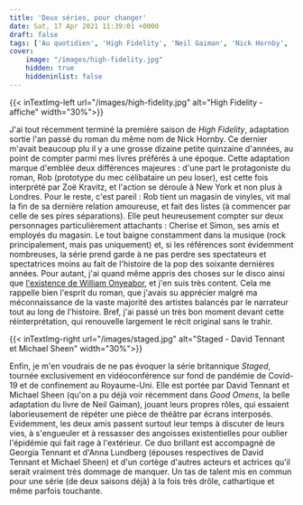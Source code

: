 ```yaml
---
title: 'Deux séries, pour changer'
date: Sat, 17 Apr 2021 11:39:01 +0000
draft: false
tags: ['Au quotidien', 'High Fidelity', 'Neil Gaiman', 'Nick Hornby', 'Série', 'Staged']
cover: 
    image: "/images/high-fidelity.jpg"
    hidden: true
    hiddeninlist: false
---
```


{{< inTextImg-left url="/images/high-fidelity.jpg" alt="High Fidelity - affiche" width="30%">}} 

J'ai tout récemment terminé la première saison de _High Fidelity_, adaptation sortie l'an passé du roman du même nom de Nick Hornby. Ce dernier m'avait beaucoup plu il y a une grosse dizaine petite quinzaine d'années, au point de compter parmi mes livres préférés à une époque. Cette adaptation marque d'emblée deux différences majeures : d'une part le protagoniste du roman, Rob (prototype du mec célibataire un peu loser), est cette fois interprété par Zoë Kravitz, et l'action se déroule à New York et non plus à Londres. Pour le reste, c'est pareil : Rob tient un magasin de vinyles, vit mal la fin de sa dernière relation amoureuse, et fait des listes (à commencer par celle de ses pires séparations). Elle peut heureusement compter sur deux personnages particulièrement attachants : Cherise et Simon, ses amis et employés du magasin. Le tout baigne constamment dans la musique (rock principalement, mais pas uniquement) et, si les références sont évidemment nombreuses, la série prend garde à ne pas perdre ses spectateurs et spectatrices moins au fait de l'histoire de la pop des soixante dernières années. Pour autant, j'ai quand même appris des choses sur le disco ainsi que [l'existence de William Onyeabor](https://www.youtube.com/watch?v=8Tw3r2BzoAE), et j'en suis très content. Cela me rappelle bien l'esprit du roman, que j'avais su apprécier malgré ma méconnaissance de la vaste majorité des artistes balancés par le narrateur tout au long de l'histoire. Bref, j'ai passé un très bon moment devant cette réinterprétation, qui renouvelle largement le récit original sans le trahir.

{{< inTextImg-right url="/images/staged.jpg" alt="Staged - David Tennant et Michael Sheen" width="30%">}} 

Enfin, je m'en voudrais de ne pas évoquer la série britannique _Staged_, tournée exclusivement en vidéoconférence sur fond de pandémie de Covid-19 et de confinement au Royaume-Uni. Elle est portée par David Tennant et Michael Sheen (qu'on a pu déjà voir récemment dans _Good Omens_, la belle adaptation du livre de Neil Gaiman), jouant leurs propres rôles, qui essaient laborieusement de répéter une pièce de théâtre par écrans interposés. Evidemment, les deux amis passent surtout leur temps à discuter de leurs vies, à s'engueuler et à ressasser des angoisses existentielles pour oublier l'épidémie qui fait rage à l'extérieur. Ce duo brillant est accompagné de Georgia Tennant et d'Anna Lundberg (épouses respectives de David Tennant et Michael Sheen) et d'un cortège d'autres acteurs et actrices qu'il serait vraiment très dommage de manquer. Un tas de talent mis en commun pour une série (de deux saisons déjà) à la fois très drôle, cathartique et même parfois touchante.